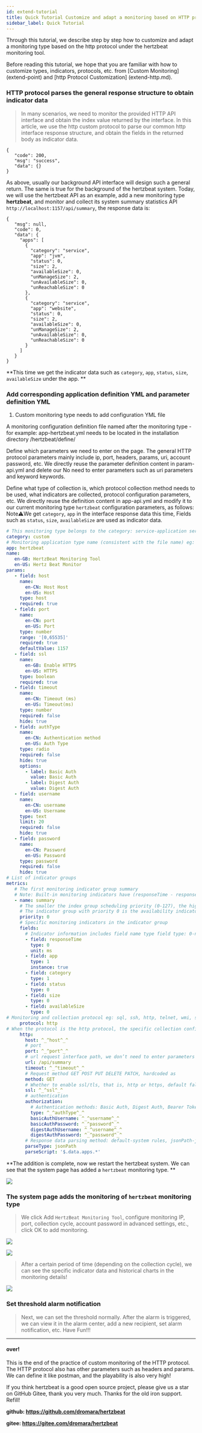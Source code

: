 ```yaml
---
id: extend-tutorial
title: Quick Tutorial Customize and adapt a monitoring based on HTTP protocol
sidebar_label: Quick Tutorial
---
```


Through this tutorial, we describe step by step how to customize and adapt a monitoring type based on the http protocol under the hertzbeat monitoring tool.

Before reading this tutorial, we hope that you are familiar with how to customize types, indicators, protocols, etc. from [Custom Monitoring] (extend-point) and [http Protocol Customization] (extend-http.md).


### HTTP protocol parses the general response structure to obtain indicator data

> In many scenarios, we need to monitor the provided HTTP API interface and obtain the index value returned by the interface. In this article, we use the http custom protocol to parse our common http interface response structure, and obtain the fields in the returned body as indicator data.


```
{
   "code": 200,
   "msg": "success",
   "data": {}
}

```
As above, usually our background API interface will design such a general return. The same is true for the background of the hertzbeat system. Today, we will use the hertzbeat API as an example, add a new monitoring type **hertzbeat**, and monitor and collect its system summary statistics API
`http://localhost:1157/api/summary`, the response data is:

```
{
   "msg": null,
   "code": 0,
   "data": {
     "apps": [
       {
         "category": "service",
         "app": "jvm",
         "status": 0,
         "size": 2,
         "availableSize": 0,
         "unManageSize": 2,
         "unAvailableSize": 0,
         "unReachableSize": 0
       },
       {
         "category": "service",
         "app": "website",
         "status": 0,
         "size": 2,
         "availableSize": 0,
         "unManageSize": 2,
         "unAvailableSize": 0,
         "unReachableSize": 0
       }
     ]
   }
}
```

**This time we get the indicator data such as `category`, `app`, `status`, `size`, `availableSize` under the app. **


### Add corresponding application definition YML and parameter definition YML

1. Custom monitoring type needs to add configuration YML file

A monitoring configuration definition file named after the monitoring type - for example: app-hertzbeat.yml needs to be located in the installation directory /hertzbeat/define/

Define which parameters we need to enter on the page. The general HTTP protocol parameters mainly include ip, port, headers, params, uri, account password, etc. We directly reuse the parameter definition content in param-api.yml and delete our No need to enter parameters such as uri parameters and keyword keywords.

Define what type of collection is, which protocol collection method needs to be used, what indicators are collected, protocol configuration parameters, etc. We directly reuse the definition content in app-api.yml and modify it to our current monitoring type `hertzbeat` configuration parameters, as follows: Note⚠️We get `category`, `app` in the interface response data this time, Fields such as `status`, `size`, `availableSize` are used as indicator data.

```yaml
# This monitoring type belongs to the category: service-application service monitoring db-database monitoring custom-custom monitoring os-operating system monitoring
category: custom
# Monitoring application type name (consistent with the file name) eg: linux windows tomcat mysql aws...
app: hertzbeat
name:
   en-GB: HertzBeat Monitoring Tool
   en-US: Hertz Beat Monitor
params:
   - field: host
     name:
       en-CN: Host Host
       en-US: Host
     type: host
     required: true
   - field: port
     name:
       en-CN: port
       en-US: Port
     type: number
     range: '[0,65535]'
     required: true
     defaultValue: 1157
   - field: ssl
     name:
       en-GB: Enable HTTPS
       en-US: HTTPS
     type: boolean
     required: true
   - field: timeout
     name:
       en-CN: Timeout (ms)
       en-US: Timeout(ms)
     type: number
     required: false
     hide: true
   - field: authType
     name:
       en-CN: Authentication method
       en-US: Auth Type
     type: radio
     required: false
     hide: true
     options:
       - label: Basic Auth
         value: Basic Auth
       - label: Digest Auth
         value: Digest Auth
   - field: username
     name:
       en-CN: username
       en-US: Username
     type: text
     limit: 20
     required: false
     hide: true
   - field: password
     name:
       en-CN: Password
       en-US: Password
     type: password
     required: false
     hide: true
# List of indicator groups
metrics:
   # The first monitoring indicator group summary
   # Note: Built-in monitoring indicators have (responseTime - response time)
   - name: summary
     # The smaller the index group scheduling priority (0-127), the higher the priority, and the index group with low priority will not be scheduled until the collection of index groups with high priority is completed, and the index groups with the same priority will be scheduled and collected in parallel
     # The indicator group with priority 0 is the availability indicator group, that is, it will be scheduled first, and other indicator groups will continue to be scheduled if the collection is successful, and the scheduling will be interrupted if the collection fails
     priority: 0
     # Specific monitoring indicators in the indicator group
     fields:
       # Indicator information includes field name type field type: 0-number, 1-string whether instance is the primary key of the instance unit: indicator unit
       - field: responseTime
         type: 0
         unit: ms
       - field: app
         type: 1
         instance: true
       - field: category
         type: 1
       - field: status
         type: 0
       - field: size
         type: 0
       - field: availableSize
         type: 0
# Monitoring and collection protocol eg: sql, ssh, http, telnet, wmi, snmp, sdk, we use HTTP protocol here
     protocol: http
# When the protocol is the http protocol, the specific collection configuration
     http:
       host: ^_^host^_^
       # port
       port: ^_^port^_^
       # url request interface path, we don’t need to enter parameters here, it’s written as /api/summary
       url: /api/summary
       timeout: ^_^timeout^_^
       # Request method GET POST PUT DELETE PATCH, hardcoded as
       method: GET
       # Whether to enable ssl/tls, that is, http or https, default false
       ssl: ^_^ssl^_^
       # authentication
       authorization:
         # Authentication methods: Basic Auth, Digest Auth, Bearer Token
         type: ^_^authType^_^
         basicAuthUsername: ^_^username^_^
         basicAuthPassword: ^_^password^_^
         digestAuthUsername: ^_^username^_^
         digestAuthPassword: ^_^password^_^
       # Response data parsing method: default-system rules, jsonPath-jsonPath script, website-website usability indicator monitoring, we use jsonpath here to parse the response data
       parseType: jsonPath
       parseScript: '$.data.apps.*'

```

**The addition is complete, now we restart the hertzbeat system. We can see that the system page has added a `hertzbeat` monitoring type. **


![](/img/docs/advanced/extend-http-example-1.png)


### The system page adds the monitoring of `hertzbeat` monitoring type

> We click Add `HertzBeat Monitoring Tool`, configure monitoring IP, port, collection cycle, account password in advanced settings, etc., click OK to add monitoring.


![](/img/docs/advanced/extend-http-example-2.png)


![](/img/docs/advanced/extend-http-example-3.png)

> After a certain period of time (depending on the collection cycle), we can see the specific indicator data and historical charts in the monitoring details!


![](/img/docs/advanced/extend-http-example-4.png)



### Set threshold alarm notification

> Next, we can set the threshold normally. After the alarm is triggered, we can view it in the alarm center, add a new recipient, set alarm notification, etc. Have Fun!!!


----

#### over!

This is the end of the practice of custom monitoring of the HTTP protocol. The HTTP protocol also has other parameters such as headers and params. We can define it like postman, and the playability is also very high!

If you think hertzbeat is a good open source project, please give us a star on GitHub Gitee, thank you very much. Thanks for the old iron support. Refill!

**github: https://github.com/dromara/hertzbeat**

**gitee: https://gitee.com/dromara/hertzbeat**
